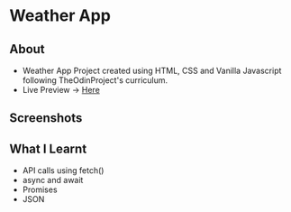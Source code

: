 # Weather App
## About
- Weather App Project created using HTML, CSS and Vanilla Javascript following TheOdinProject's curriculum.
- Live Preview -> [Here](https://devashishchakra.github.io/weather-app)

## Screenshots

## What I Learnt
- API calls using fetch()
- async and await
- Promises
- JSON